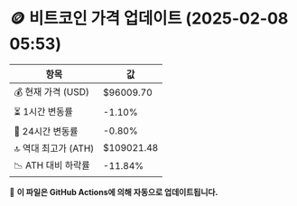 # 🪙 비트코인 가격 업데이트 (2025-02-08 05:53)

| 항목                | 값 |
|--------------------|----------------|
| 💰 현재 가격 (USD) | $96009.70 |
| ⏳ 1시간 변동률    | -1.10% |
| 📆 24시간 변동률   | -0.80% |
| 🔝 역대 최고가 (ATH) | $109021.48 |
| 📉 ATH 대비 하락률 | -11.84% |

🔄 **이 파일은 GitHub Actions에 의해 자동으로 업데이트됩니다.**
